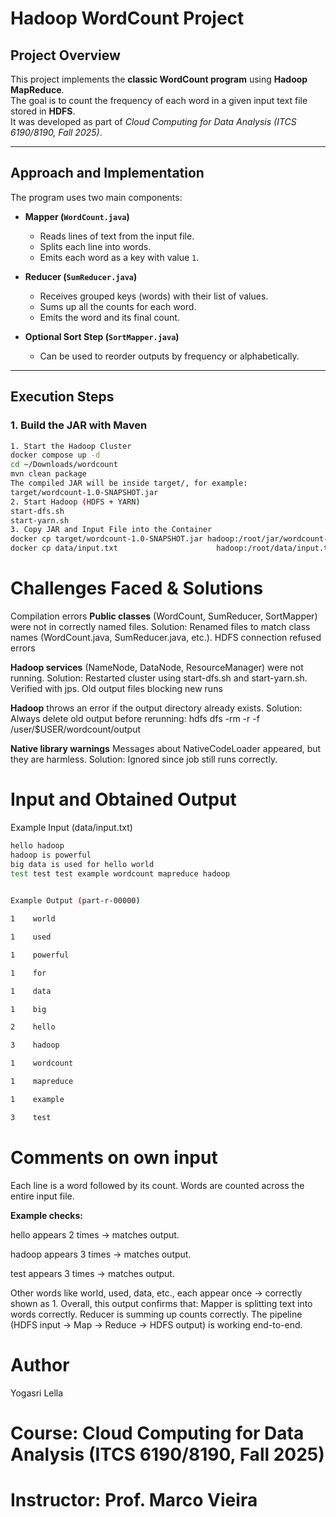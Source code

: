 # Hadoop WordCount Project

## Project Overview
This project implements the **classic WordCount program** using **Hadoop MapReduce**.  
The goal is to count the frequency of each word in a given input text file stored in **HDFS**.  
It was developed as part of *Cloud Computing for Data Analysis (ITCS 6190/8190, Fall 2025)*.

---

## Approach and Implementation
The program uses two main components:

- **Mapper (`WordCount.java`)**  
  - Reads lines of text from the input file.  
  - Splits each line into words.  
  - Emits each word as a key with value `1`.  

- **Reducer (`SumReducer.java`)**  
  - Receives grouped keys (words) with their list of values.  
  - Sums up all the counts for each word.  
  - Emits the word and its final count.  

- **Optional Sort Step (`SortMapper.java`)**  
  - Can be used to reorder outputs by frequency or alphabetically.  

---

## Execution Steps

### 1. Build the JAR with Maven
```bash
1. Start the Hadoop Cluster
docker compose up -d
cd ~/Downloads/wordcount
mvn clean package
The compiled JAR will be inside target/, for example:
target/wordcount-1.0-SNAPSHOT.jar
2. Start Hadoop (HDFS + YARN)
start-dfs.sh
start-yarn.sh
3. Copy JAR and Input File into the Container
docker cp target/wordcount-1.0-SNAPSHOT.jar hadoop:/root/jar/wordcount-1.0-SNAPSHOT.jar
docker cp data/input.txt                      hadoop:/root/data/input.txt

```
# **Challenges Faced & Solutions**

Compilation errors
**Public classes** (WordCount, SumReducer, SortMapper) were not in correctly named files.
 Solution: Renamed files to match class names (WordCount.java, SumReducer.java, etc.).
HDFS connection refused errors

**Hadoop services** (NameNode, DataNode, ResourceManager) were not running.
 Solution: Restarted cluster using start-dfs.sh and start-yarn.sh. Verified with jps.
Old output files blocking new runs

**Hadoop** throws an error if the output directory already exists.
 Solution: Always delete old output before rerunning:
hdfs dfs -rm -r -f /user/$USER/wordcount/output

**Native library warnings**
Messages about NativeCodeLoader appeared, but they are harmless.
 Solution: Ignored since job still runs correctly.

# **Input and Obtained Output**

Example Input (data/input.txt)
``` bash
hello hadoop
hadoop is powerful
big data is used for hello world
test test test example wordcount mapreduce hadoop

 
Example Output (part-r-00000)

1    world

1    used

1    powerful

1    for

1    data

1    big

2    hello

3    hadoop

1    wordcount

1    mapreduce

1    example

3    test
```
# Comments on own input 

Each line is a word followed by its count.
Words are counted across the entire input file.

**Example checks:**

hello appears 2 times → matches output.

hadoop appears 3 times → matches output.

test appears 3 times → matches output.

Other words like world, used, data, etc., each appear once → correctly shown as 1.
Overall, this output confirms that:
Mapper is splitting text into words correctly.
Reducer is summing up counts correctly.
The pipeline (HDFS input → Map → Reduce → HDFS output) is working end-to-end.

# Author
Yogasri Lella

# Course: Cloud Computing for Data Analysis (ITCS 6190/8190, Fall 2025)
# Instructor: Prof. Marco Vieira

